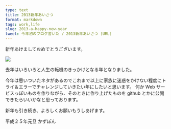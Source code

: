 ```yaml
---
type: text
title: 2013新年あいさつ
format: markdown
tags: work,life
slug: 2013-a-happy-new-year
tweet: 今年初のブログ書いた / 2013新年あいさつ [URL]
---
```


新年あけましておめでとうございます。

![][image]

去年はいろいろと人生の転機のきっかけとなる年となりました。

今年は思いついたネタがあるのでこれまで以上に家族に迷惑をかけない程度にトライ＆エラーでチャレンジしていきたい年にしたいと思います。
何か Web サービスっぽいものを作りながら、そのときに作り上げたものを github とかに公開できたらいいかなと思っております。

新年も引き続き、よろしくお願いもうしあげます。

平成２５年元旦
かずぽん

[image]: http://kazupon.github.com/images/20130101-a-happy-new-year.jpg

